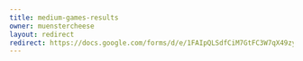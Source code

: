 ```yaml
---
title: medium-games-results
owner: muenstercheese
layout: redirect
redirect: https://docs.google.com/forms/d/e/1FAIpQLSdfCiM7GtFC3W7qX49zyxBhxRo0StA_9rEXu8F4OWW3-J8eDQ/viewform
---
```

